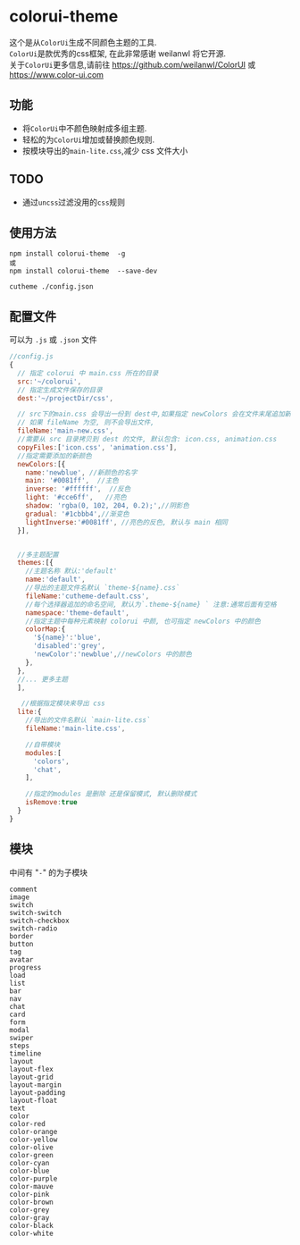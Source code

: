 # colorui-theme

这个是从`ColorUi`生成不同颜色主题的工具.  
`ColorUi`是款优秀的css框架, 在此非常感谢 weilanwl 将它开源.  
关于`ColorUi`更多信息,请前往 <https://github.com/weilanwl/ColorUI> 或 <https://www.color-ui.com>

## 功能

- 将`ColorUi`中不颜色映射成多组主题.
- 轻松的为`ColorUi`增加或替换颜色规则.
- 按模块导出的`main-lite.css`,减少 css 文件大小

## TODO

- 通过`uncss`过滤没用的`css`规则

## 使用方法

```
npm install colorui-theme  -g
或
npm install colorui-theme  --save-dev

cutheme ./config.json
```

## 配置文件

可以为 `.js` 或 `.json` 文件

```js
//config.js
{
  // 指定 colorui 中 main.css 所在的目录
  src:'~/colorui',
  // 指定生成文件保存的目录
  dest:'~/projectDir/css',

  // src下的main.css 会导出一份到 dest中,如果指定 newColors 会在文件末尾追加新的颜色规则
  // 如果 fileName 为空, 则不会导出文件,
  fileName:'main-new.css',
  //需要从 src 目录拷贝到 dest 的文件, 默认包含: icon.css, animation.css
  copyFiles:['icon.css', 'animation.css'],
  //指定需要添加的新颜色
  newColors:[{
    name:'newblue', //新颜色的名字
    main: '#0081ff',  //主色
    inverse: '#ffffff',  //反色
    light: '#cce6ff',   //亮色
    shadow: 'rgba(0, 102, 204, 0.2);',//阴影色
    gradual: '#1cbbb4',//渐变色
    lightInverse:'#0081ff', //亮色的反色, 默认与 main 相同
  }],


  //多主题配置
  themes:[{
    //主题名称 默认:'default'
    name:'default',
    //导出的主题文件名默认 `theme-${name}.css`
    fileName:'cutheme-default.css',
    //每个选择器追加的命名空间, 默认为`.theme-${name} ` 注意:通常后面有空格
    namespace:'theme-default',
    //指定主题中每种元素映射 colorui 中颜, 也可指定 newColors 中的颜色
    colorMap:{
      '${name}':'blue',
      'disabled':'grey',
      'newColor':'newblue',//newColors 中的颜色
    },
  },
  //... 更多主题
  ],

   //根据指定模块来导出 css
  lite:{
    //导出的文件名默认 `main-lite.css`
    fileName:'main-lite.css',

    //自带模块
    modules:[
      'colors',
      'chat',
    ],

    //指定的modules 是删除 还是保留模式, 默认删除模式
    isRemove:true
  }
}
```

## 模块

中间有 "`-`" 的为子模块

```
comment
image
switch
switch-switch
switch-checkbox
switch-radio
border
button
tag
avatar
progress
load
list
bar
nav
chat
card
form
modal
swiper
steps
timeline
layout
layout-flex
layout-grid
layout-margin
layout-padding
layout-float
text
color
color-red
color-orange
color-yellow
color-olive
color-green
color-cyan
color-blue
color-purple
color-mauve
color-pink
color-brown
color-grey
color-gray
color-black
color-white
```
